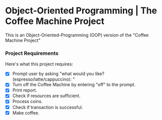 # Object-Oriented Programming | The Coffee Machine Project
This is an Object-Oriented-Programming (OOP) version of the "Coffee Machine Project"

### Project Requirements
Here's what this project requires:
- [x] Prompt user by asking "what would you like? (espresso/latte/cappuccino): "
- [x] Turn off the Coffee Machine by entering "off" to the prompt.
- [x] Print report.
- [x] Check if resources are sufficient.
- [x] Process coins.
- [x] Check if transaction is successful.
- [x] Make coffee.
